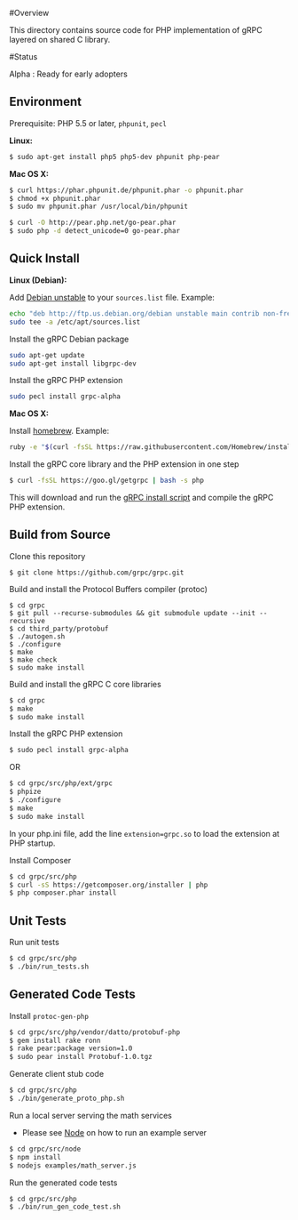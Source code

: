 
#Overview

This directory contains source code for PHP implementation of gRPC layered on shared C library.

#Status

Alpha : Ready for early adopters

## Environment

Prerequisite: PHP 5.5 or later, `phpunit`, `pecl`

**Linux:**

```sh
$ sudo apt-get install php5 php5-dev phpunit php-pear
```

**Mac OS X:**

```sh
$ curl https://phar.phpunit.de/phpunit.phar -o phpunit.phar
$ chmod +x phpunit.phar
$ sudo mv phpunit.phar /usr/local/bin/phpunit

$ curl -O http://pear.php.net/go-pear.phar
$ sudo php -d detect_unicode=0 go-pear.phar
```

## Quick Install

**Linux (Debian):**

Add [Debian unstable][] to your `sources.list` file. Example:

```sh
echo "deb http://ftp.us.debian.org/debian unstable main contrib non-free" | \
sudo tee -a /etc/apt/sources.list
```

Install the gRPC Debian package

```sh
sudo apt-get update
sudo apt-get install libgrpc-dev
```

Install the gRPC PHP extension

```sh
sudo pecl install grpc-alpha
```

**Mac OS X:**

Install [homebrew][]. Example:

```sh
ruby -e "$(curl -fsSL https://raw.githubusercontent.com/Homebrew/install/master/install)"
```

Install the gRPC core library and the PHP extension in one step

```sh
$ curl -fsSL https://goo.gl/getgrpc | bash -s php
```

This will download and run the [gRPC install script][] and compile the gRPC PHP extension.


## Build from Source

Clone this repository

```
$ git clone https://github.com/grpc/grpc.git
```

Build and install the Protocol Buffers compiler (protoc)

```
$ cd grpc
$ git pull --recurse-submodules && git submodule update --init --recursive
$ cd third_party/protobuf
$ ./autogen.sh
$ ./configure
$ make
$ make check
$ sudo make install
```

Build and install the gRPC C core libraries

```sh
$ cd grpc
$ make
$ sudo make install
```

Install the gRPC PHP extension

```sh
$ sudo pecl install grpc-alpha
```

OR

```sh
$ cd grpc/src/php/ext/grpc
$ phpize
$ ./configure
$ make
$ sudo make install
```

In your php.ini file, add the line `extension=grpc.so` to load the extension
at PHP startup.

Install Composer

```sh
$ cd grpc/src/php
$ curl -sS https://getcomposer.org/installer | php
$ php composer.phar install
```

## Unit Tests

Run unit tests

```sh
$ cd grpc/src/php
$ ./bin/run_tests.sh
```

## Generated Code Tests

Install `protoc-gen-php`

```sh
$ cd grpc/src/php/vendor/datto/protobuf-php
$ gem install rake ronn
$ rake pear:package version=1.0
$ sudo pear install Protobuf-1.0.tgz
```

Generate client stub code

```sh
$ cd grpc/src/php
$ ./bin/generate_proto_php.sh
```

Run a local server serving the math services

 - Please see [Node][] on how to run an example server

```sh
$ cd grpc/src/node
$ npm install
$ nodejs examples/math_server.js
```

Run the generated code tests

```sh
$ cd grpc/src/php
$ ./bin/run_gen_code_test.sh
```

[homebrew]:http://brew.sh
[gRPC install script]:https://raw.githubusercontent.com/grpc/homebrew-grpc/master/scripts/install
[Node]:https://github.com/grpc/grpc/tree/master/src/node/examples
[Debian unstable]:https://www.debian.org/releases/sid/
